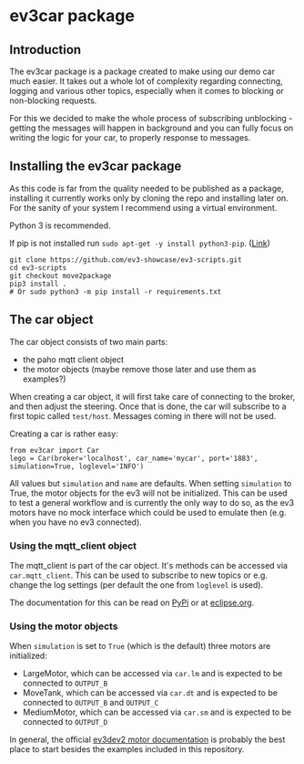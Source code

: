 # ev3car package

## Introduction
The ev3car package is a package created to make using our demo car much easier. It takes out a whole lot of complexity regarding connecting, logging and various other topics, especially when it comes to blocking or non-blocking requests.

For this we decided to make the whole process of subscribing unblocking - getting the messages will happen in background and you can fully focus on writing the logic for your car, to properly response to messages.

## Installing the ev3car package
As this code is far from the quality needed to be published as a package, installing it currently works only by cloning the repo and installing later on. For the sanity of your system I recommend using a virtual environment.

Python 3 is recommended.

If pip is not installed run `sudo apt-get -y install python3-pip`. ([Link](https://askubuntu.com/questions/778052/installing-pip3-for-python3-on-ubuntu-16-04-lts-using-a-proxy))
```
git clone https://github.com/ev3-showcase/ev3-scripts.git
cd ev3-scripts
git checkout move2package
pip3 install .
# Or sudo python3 -m pip install -r requirements.txt
```

## The car object
The car object consists of two main parts:

* the paho mqtt client object
* the motor objects (maybe remove those later and use them as examples?)

When creating a car object, it will first take care of connecting to the broker, and then adjust the steering. Once that is done, the car will subscribe to a first topic called `test/host`. Messages coming in there will not be used.

Creating a car is rather easy:
```
from ev3car import Car
lego = Car(broker='localhost', car_name='mycar', port='1883', simulation=True, loglevel='INFO')
```

All values but `simulation` and `name` are defaults. When setting `simulation` to True, the motor objects for the ev3 will not be initialized. This can be used to test a general workflow and is currently the only way to do so, as the ev3 motors have no mock interface which could be used to emulate then (e.g. when you have no ev3 connected).

### Using the mqtt_client object
The mqtt_client is part of the car object. It's methods can be accessed via `car.mqtt_client`. This can be used to subscribe to new topics or e.g. change the log settings (per default the one from `loglevel` is used).

The documentation for this can be read on [PyPi](https://pypi.org/project/paho-mqtt/) or at [eclipse.org](https://www.eclipse.org/paho/clients/python/docs/#simple).

### Using the motor objects
When `simulation` is set to `True` (which is the default) three motors are initialized:

* LargeMotor, which can be accessed via `car.lm` and is expected to be connected to `OUTPUT_B`
* MoveTank, which can be accessed via `car.dt` and is expected to be connected to `OUTPUT_B` and `OUTPUT_C`
* MediumMotor, which can be accessed via `car.sm` and is expected to be connected to `OUTPUT_D`

In general, the official [ev3dev2 motor documentation](https://ev3dev-lang.readthedocs.io/projects/python-ev3dev/en/stable/motors.html) is probably the best place to start besides the examples included in this repository.
